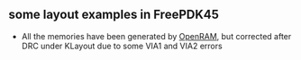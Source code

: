 ## some layout examples in FreePDK45

 * All the memories have been generated by [OpenRAM](https://github.com/VLSIDA/OpenRAM), but corrected after DRC under KLayout due to some VIA1 and VIA2 errors
 